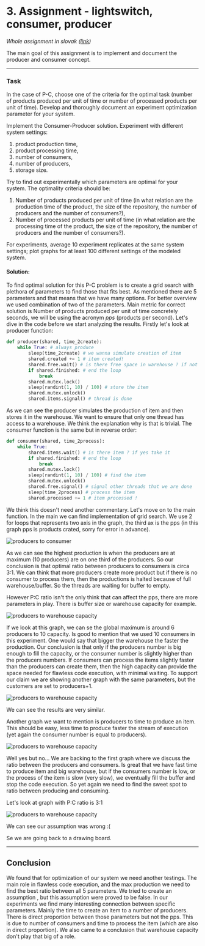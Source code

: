 # 3. Assignment - lightswitch, consumer, producer


_Whole assignment in slovak ([link](https://uim.fei.stuba.sk/i-ppds/3-cvicenie-fibonacci-vypinac-p-k-c-z-%f0%9f%92%a1/?%2F))_

The main goal of this assignment is to implement and document the producer and consumer concept.

---
### Task
In the case of P-C, choose one of the criteria for the optimal task (number of products produced per unit of time or number of processed products per unit of time). 
Develop and thoroughly document an experiment optimization parameter for your system.

Implement the Consumer-Producer solution. Experiment with different system settings:

1. product production time,
2. product processing time,
3. number of consumers,
4. number of producers,
5. storage size.

Try to find out experimentally which parameters are optimal for your system. The optimality criteria should be:

1. Number of products produced per unit of time (in what relation are the production time of the product, the size of the repository, the number of producers and the number of consumers?),
2. Number of processed products per unit of time (in what relation are the processing time of the product, the size of the repository, the number of producers and the number of consumers?).

For experiments, average 10 experiment replicates at the same system settings; plot graphs for at least 100 different settings of the modeled system.

#### Solution:

To find optimal solution for this P-C problem is to create a grid search with plethora of parameters to find those that
fits best. As mentioned there are 5 parameters and that means that we have many options. For better overview we used 
combination of two of the parameters. Main metric for correct solution is Number of products produced per unit of time
concretely seconds, we will be using the acronym _pps_ (products per second). Let's dive in the code before we start
analyzing the results. Firstly let's look at producer function:
```python
def producer(shared, time_2create):
    while True: # always produce
        sleep(time_2create) # we wanna simulate creation of item
        shared.created += 1 # item created!
        shared.free.wait() # is there free space in warehouse ? if not wait
        if shared.finished: # end the loop
            break
        shared.mutex.lock()
        sleep(randint(1, 10) / 100) # store the item
        shared.mutex.unlock() 
        shared.items.signal() # thread is done
```
As we can see the producer simulates the production of item and then stores it in the warehouse. We want to
ensure that only one thread has access to a warehouse. We think the explanation why is that is trivial. The 
consumer function is the same but in reverse order:
```python
def consumer(shared, time_2process):
    while True:
        shared.items.wait() # is there item ? if yes take it
        if shared.finished: # end the loop
            break
        shared.mutex.lock()
        sleep(randint(1, 10) / 100) # find the item
        shared.mutex.unlock()
        shared.free.signal() # signal other threads that we are done
        sleep(time_2process) # process the item
        shared.processed += 1 # item processed !
```
We think this doesn't need another commentary. Let's move on to the main function. In the main we can find implementation
of grid search. We use 2 for loops that represents two axis in the graph, the third ax is the pps (in this graph pps is products crated, sorry for error in advance).  

![producers to consumer](graphs/c_p_pps.png)

As we can see the highest production is when the producers are at maximum (10 producers) are on one third of the producers.
So our conclusion is that optimal ratio between producers to consumers is circa 3:1. We can think that more producers
create more product but if there is no consumer to process them, then the productions is halted because of full warehouse/buffer.
So the threads are waiting for buffer to empty.

However P:C ratio isn't the only think that can affect the pps, there are more parameters in play.
There is buffer size or warehouse capacity for example. 

![producers to warehouse capacity](graphs/p_wc_pps.png)

If we look at this graph, we can se the global maximum is around 6 producers to 10 capacity. Is good to mention that we
used 10 consumers in this experiment. One would say that bigger the warehouse the faster the production. Our conclusion
is that only if the producers number is big enough to fill the capacity, or the consumer number is slightly higher than the
producers numbers. If consumers can process the items slightly faster than the producers can create them, then the high
capacity can provide the space needed for flawless code execution, with minimal waiting. To support our claim we are showing
another graph with the same parameters, but the customers are set to producers+1.

![producers to warehouse capacity](graphs/p_wc_pps_2.png)

We can see the results are very similar.

Another graph we want to mention is producers to time to produce an item. This should be easy, less time to produce faster 
the stream of execution (yet again the consumer number is equal to producers).

![producers to warehouse capacity](graphs/p_t2p_pps_2.png)

Well yes but no... We are backing to the first graph where we discuss the ratio between the 
producers and consumers. Is great that we have fast time to produce item and big warehouse, but if the consumers number
is low, or the process of the item is slow (very slow), we eventually fill the buffer and stop the code execution. So yet 
again we need to find the sweet spot to ratio between producing and consuming. 

Let's look at graph with P:C ratio is 3:1

![producers to warehouse capacity](graphs/p_t2p_pps_4.png)

We can see our assumption was wrong :(

Se we are going back to a drawing board.

---
## Conclusion

We found that for optimization of our system we need another testings. The main role in flawless code execution, and
the max production we need to find the best ratio between all 5 parameters. We tried to create an assumption , but this
assumption were proved to be false. In our experiments we find many interesting connection between specific parameters.
Mainly the time to create an item to a number of producers. There is direct proportion between those parameters but not
the pps. This is due to number of consumers and time to process the item (which are also in direct proportion). We also came
to a conclusion that warehouse capacity don't play that big of a role.





